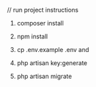 // run project instructions 
1. composer install

2. npm install

3. cp .env.example .env and

4. php artisan key:generate

5. php artisan migrate


